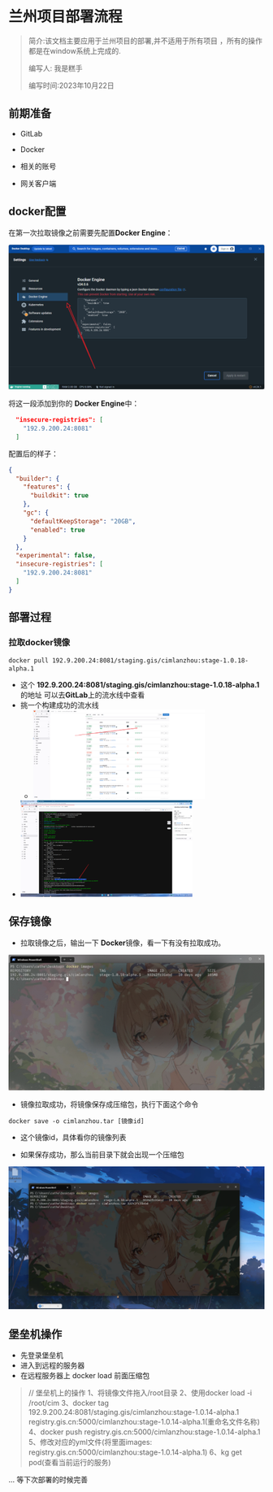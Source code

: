 # 兰州项目部署流程

>简介:该文档主要应用于兰州项目的部署,并不适用于所有项目 ，所有的操作都是在window系统上完成的.
>
>编写人: 我是糕手
>
>编写时间:2023年10月22日

##  前期准备

- GitLab

- Docker
- 相关的账号
- 网关客户端

## docker配置

 在第一次拉取镜像之前需要先配置**Docker Engine**： 

<img src="./兰州项目部署.assets/image-20231022173411316.png" alt="image-20231022173411316" style="zoom:50%;" />





将这一段添加到你的 **Docker Engine**中：

```json
  "insecure-registries": [
    "192.9.200.24:8081"
  ]
```

配置后的样子：

```json
{
  "builder": {
    "features": {
      "buildkit": true
    },
    "gc": {
      "defaultKeepStorage": "20GB",
      "enabled": true
    }
  },
  "experimental": false,
  "insecure-registries": [
    "192.9.200.24:8081"
  ]
}
```



## 部署过程

### 拉取docker镜像

```shell
docker pull 192.9.200.24:8081/staging.gis/cimlanzhou:stage-1.0.18-alpha.1
```

- 这个 **192.9.200.24:8081/staging.gis/cimlanzhou:stage-1.0.18-alpha.1**的地址 可以去**GitLab**上的流水线中查看
- 挑一个构建成功的流水线
  - <img src="./兰州项目部署.assets/image-20231022180452938.png" alt="image-20231022180452938" style="zoom:33%;" />
- <img src="./兰州项目部署.assets/image-20231022180336952.png" alt="image-20231022180336952" style="zoom:33%;" />

## 保存镜像

- 拉取镜像之后，输出一下 **Docker**镜像，看一下有没有拉取成功。


<img src="./兰州项目部署.assets/image-20231023155253492.png" alt="image-20231023155253492" style="zoom: 50%;" />

- 镜像拉取成功，将镜像保存成压缩包，执行下面这个命令


```shell
docker save -o cimlanzhou.tar [镜像id]
```

- 这个镜像id，具体看你的镜像列表


- 如果保存成功，那么当前目录下就会出现一个压缩包


<img src="./兰州项目部署.assets/image-20231023160227348.png" alt="image-20231023160227348" style="zoom:50%;" />

## 堡垒机操作

- 先登录堡垒机
- 进入到远程的服务器
- 在远程服务器上 docker load 前面压缩包



>// 堡垒机上的操作
>1、将镜像文件拖入/root目录
>2、使用docker load -i /root/cim
>3、docker tag 192.9.200.24:8081/staging.gis/cimlanzhou:stage-1.0.14-alpha.1  registry.gis.cn:5000/cimlanzhou:stage-1.0.14-alpha.1(重命名文件名称)
>4、docker push registry.gis.cn:5000/cimlanzhou:stage-1.0.14-alpha.1
>5、修改对应的yml文件(将里面images: registry.gis.cn:5000/cimlanzhou:stage-1.0.14-alpha.1)
>6、kg get pod(查看当前运行的服务)

... 等下次部署的时候完善
